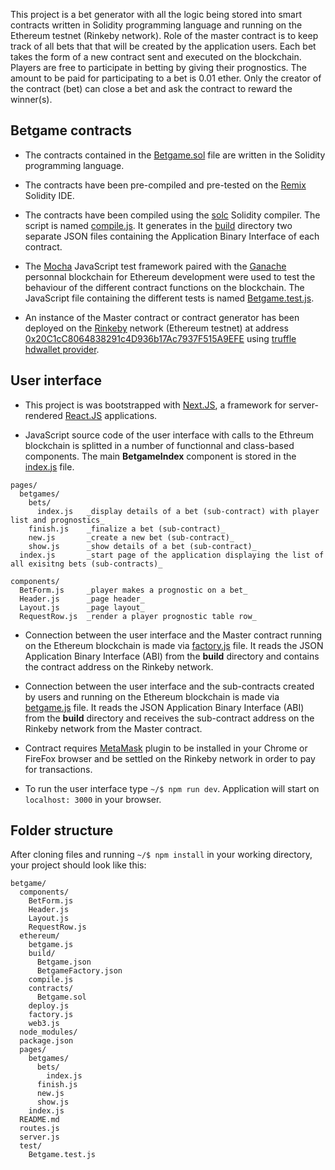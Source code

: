 This project is a bet generator with all the logic being stored into smart contracts written in Solidity programming language and running on the Ethereum testnet (Rinkeby network). Role of the master contract is to keep track of all bets that that will be created by the application users. Each bet takes the form of a new contract sent and executed on the blockchain. Players are free to participate in betting by giving their prognostics. The amount to be paid for participating to a bet is 0.01 ether. Only the creator of the contract (bet) can close a bet and ask the contract to reward the winner(s).

## Betgame contracts

- The contracts contained in the [Betgame.sol](https://github.com/DGalinec/betgame/blob/master/ethereum/contracts/Betgame.sol) file are written in the Solidity programming language. 

- The contracts have been pre-compiled and pre-tested on the [Remix](http://remix.ethereum.org/#optimize=false&version=soljson-v0.4.24+commit.e67f0147.js) Solidity IDE.

- The contracts have been compiled using the [solc](https://github.com/ethereum/solc-js) Solidity compiler. The script is named [compile.js](https://github.com/DGalinec/betgame/blob/master/ethereum/compile.js). It generates in the [build](https://github.com/DGalinec/betgame/tree/master/ethereum/build) directory two separate JSON files containing the Application Binary Interface of each contract.

- The [Mocha](https://mochajs.org/) JavaScript test framework paired with the [Ganache](https://github.com/trufflesuite/ganache) personnal blockchain for Ethereum development were used to test the behaviour of the different contract functions on the blockchain. The JavaScript file containing the different tests is named [Betgame.test.js](https://github.com/DGalinec/betgame/blob/master/test/Betgame.test.js).

- An instance of the Master contract or contract generator has been deployed on the [Rinkeby](https://www.rinkeby.io/#stats) network (Ethereum testnet) at address [0x20C1cC8064838291c4D936b17Ac7937F515A9EFE](https://rinkeby.etherscan.io/address/0x20C1cC8064838291c4D936b17Ac7937F515A9EFE) using [truffle hdwallet provider](https://github.com/trufflesuite/truffle-hdwallet-provider).

## User interface

- This project is was bootstrapped with [Next.JS](https://github.com/zeit/next.js/), a framework for server-rendered [React.JS](https://reactjs.org/) applications.

- JavaScript source code of the user interface with calls to the Ethreum blockchain is splitted in a number of functionnal  and class-based components. The main **BetgameIndex** component is stored in the [index.js](https://github.com/DGalinec/betgame/blob/master/pages/index.js) file.

```
pages/
  betgames/
    bets/
      index.js   _display details of a bet (sub-contract) with player list and prognostics_
    finish.js    _finalize a bet (sub-contract)_
    new.js       _create a new bet (sub-contract)_
    show.js      _show details of a bet (sub-contract)_
  index.js       _start page of the application displaying the list of all exisitng bets (sub-contracts)_

components/
  BetForm.js     _player makes a prognostic on a bet_
  Header.js      _page header_
  Layout.js      _page layout_
  RequestRow.js  _render a player prognostic table row_
```

- Connection between the user interface and the Master contract running on the Ethereum blockchain is made via [factory.js](https://github.com/DGalinec/betgame/blob/master/ethereum/factory.js) file. It reads the JSON Application Binary Interface (ABI) from the **build** directory and contains the contract address on the Rinkeby network.

- Connection between the user interface and the sub-contracts created by users and running on the Ethereum blockchain is made via [betgame.js](https://github.com/DGalinec/betgame/blob/master/ethereum/betgame.js) file. It reads the JSON Application Binary Interface (ABI) from the **build** directory and receives the sub-contract address on the Rinkeby network from the Master contract.

- Contract requires [MetaMask](https://metamask.io/) plugin to be installed in your Chrome or FireFox browser and be settled on the Rinkeby network in order to pay for transactions.

- To run the user interface type `~/$ npm run dev`. Application will start on `localhost: 3000` in your browser. 

## Folder structure

After cloning files and running `~/$ npm install` in your working directory, your project should look like this:

```
betgame/
  components/
    BetForm.js
    Header.js
    Layout.js
    RequestRow.js
  ethereum/
    betgame.js
    build/
      Betgame.json
      BetgameFactory.json
    compile.js
    contracts/
      Betgame.sol
    deploy.js
    factory.js
    web3.js
  node_modules/
  package.json
  pages/
    betgames/
      bets/
        index.js
      finish.js
      new.js
      show.js
    index.js
  README.md
  routes.js
  server.js
  test/
    Betgame.test.js
```